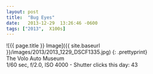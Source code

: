 ```yaml
---
layout: post
title:  "Bug Eyes"
date:   2013-12-29  13:26:46 -0600
tags: ["2013",  X100s]
---
```

![{{ page.title }} Image]({{ site.baseurl }}/images/2013/2013_1229_DSCF1335.jpg)
{: .prettyprint}  
The Volo Auto Museum  
1/60 sec, f/2.0, ISO 4000 - Shutter clicks this day: 43